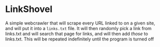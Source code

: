 ﻿# LinkShovel
A simple webcrawler that will scrape every URL linked to on a given site, and will put it into a `links.txt` file. It will then randomly pick a link from links.txt and will search that page for links, and will then add _those_ to links.txt. This will be repeated indefinitely until the program is turned off
